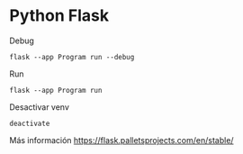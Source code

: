 # Python Flask

Debug
```
flask --app Program run --debug
```

Run
```
flask --app Program run
```

Desactivar venv
```
deactivate 
```

Más información
https://flask.palletsprojects.com/en/stable/